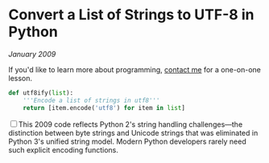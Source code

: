 # Convert a List of Strings to UTF-8 in Python
*January 2009*





  If you'd like to learn more about programming, [contact me](/contact-me/) for a one\-on\-one lesson.

```python
def utf8ify(list):
    '''Encode a list of strings in utf8'''
    return [item.encode('utf8') for item in list]
```

<label for="sn-python-utf8" class="margin-toggle sidenote-number"></label><input type="checkbox" id="sn-python-utf8" class="margin-toggle"/><span class="sidenote">This 2009 code reflects Python 2's string handling challenges—the distinction between byte strings and Unicode strings that was eliminated in Python 3's unified string model. Modern Python developers rarely need such explicit encoding functions.</span>

  